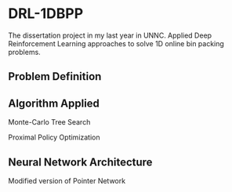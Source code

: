 # DRL-1DBPP
The dissertation project in my last year in UNNC. Applied Deep Reinforcement Learning approaches to solve 1D online bin packing problems.

## Problem Definition

## Algorithm Applied

Monte-Carlo Tree Search

Proximal Policy Optimization

## Neural Network Architecture

Modified version of Pointer Network

